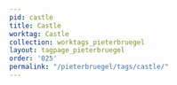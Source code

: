 ```yaml
---
pid: castle
title: Castle
worktag: Castle
collection: worktags_pieterbruegel
layout: tagpage_pieterbruegel
order: '025'
permalink: "/pieterbruegel/tags/castle/"
---
```

